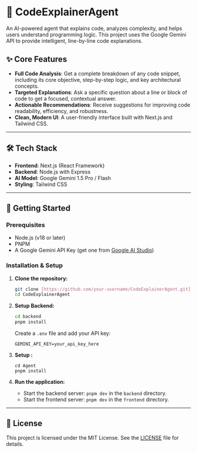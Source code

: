 # 🤖 CodeExplainerAgent

An AI-powered agent that explains code, analyzes complexity, and helps users understand programming logic. This project uses the Google Gemini API to provide intelligent, line-by-line code explanations.

## ✨ Core Features

* **Full Code Analysis**: Get a complete breakdown of any code snippet, including its core objective, step-by-step logic, and key architectural concepts.
* **Targeted Explanations**: Ask a specific question about a line or block of code to get a focused, contextual answer.
* **Actionable Recommendations**: Receive suggestions for improving code readability, efficiency, and robustness.
* **Clean, Modern UI**: A user-friendly interface built with Next.js and Tailwind CSS.

---
## 🛠️ Tech Stack

* **Frontend**: Next.js (React Framework)
* **Backend**: Node.js with Express
* **AI Model**: Google Gemini 1.5 Pro / Flash
* **Styling**: Tailwind CSS

---
## 🚀 Getting Started

### Prerequisites

* Node.js (v18 or later)
* PNPM
* A Google Gemini API Key (get one from [Google AI Studio](https://aistudio.google.com/app/apikey))

### Installation & Setup

1.  **Clone the repository:**
    ```sh
    git clone [https://github.com/your-username/CodeExplainerAgent.git](https://github.com/your-username/CodeExplainerAgent.git)
    cd CodeExplainerAgent
    ```

2.  **Setup Backend:**
    ```sh
    cd backend
    pnpm install
    ```
    Create a `.env` file and add your API key:
    ```
    GEMINI_API_KEY=your_api_key_here
    ```

3.  **Setup :**
    ```
    cd Agent
    pnpm install
    ```

4.  **Run the application:**
    * Start the backend server: `pnpm dev` in the `backend` directory.
    * Start the frontend server: `pnpm dev` in the `frontend` directory.

---
## 📄 License


This project is licensed under the MIT License. See the [LICENSE](LICENSE) file for details.
